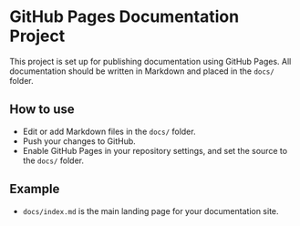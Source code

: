 # GitHub Pages Documentation Project

This project is set up for publishing documentation using GitHub Pages. All documentation should be written in Markdown and placed in the `docs/` folder.

## How to use
- Edit or add Markdown files in the `docs/` folder.
- Push your changes to GitHub.
- Enable GitHub Pages in your repository settings, and set the source to the `docs/` folder.

## Example
- `docs/index.md` is the main landing page for your documentation site.
